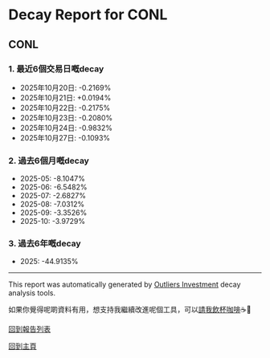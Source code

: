 # Decay Report for CONL

## CONL

### 1. 最近6個交易日嘅decay

- 2025年10月20日: -0.2169%
- 2025年10月21日: +0.0194%
- 2025年10月22日: -0.2175%
- 2025年10月23日: -0.2080%
- 2025年10月24日: -0.9832%
- 2025年10月27日: -0.1093%

### 2. 過去6個月嘅decay

- 2025-05: -8.1047%
- 2025-06: -6.5482%
- 2025-07: -2.6827%
- 2025-08: -7.0312%
- 2025-09: -3.3526%
- 2025-10: -3.9729%

### 3. 過去6年嘅decay

- 2025: -44.9135%

------------------------------
This report was automatically generated by [Outliers Investment](https://outliersecon.github.io/Outliers-Investment/) decay analysis tools.

如果你覺得呢啲資料有用，想支持我繼續改進呢個工具，可以[請我飲杯咖啡](https://buymeacoffee.com/outliersecon)☕🙏

[回到報告列表](https://outliersecon.github.io/Outliers-Investment/reports/reports_public)

[回到主頁](https://outliersecon.github.io/Outliers-Investment/)